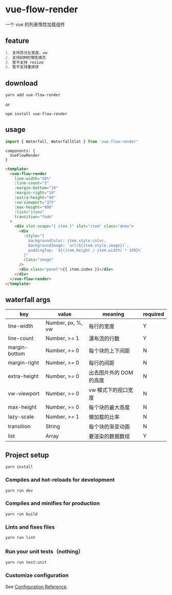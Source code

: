 # vue-flow-render

一个 vue 的列表惰性加载组件

## feature
```markdown
1. 支持百分比宽度，vw
2. 支持DOM的惰性填充
3. 暂不支持 resize
4. 暂不支持重排序
```

## download
```shell
yarn add vue-flow-render
```
or
```shell
npm install vue-flow-render
```

## usage
```javascript
import { Waterfall, WaterfallSlot } from 'vue-flow-render'
```
```vue
components: {
  VueFlowRender
}
```
```html
<template>
  <vue-flow-render
    line-width="50%"
    :line-count="2"
    :margin-bottom="10"
    :margin-right="10"
    :extra-height="40"
    :vw-viewport="375"
    :max-height="800"
    :list="items"
    transition="fade"
  >
    <div slot-scope="{ item }" slot="item" class="demo">
      <div
        :style="{
          backgroundColor: item.style.color,
          backgroundImage: `url(${item.style.image})`,
          paddingTop: `${(item.height / item.width) * 100}%`
        }"
        class="image"
      />
      <div class="panel">{{ item.index }}</div>
    </div>
  </vue-flow-render>
</template>
```
## waterfall args
| key | value | meaning | required |
| ------ | ------ | ------ | ------ |
| line-width | Number, px, %, vw | 每行的宽度 | Y |
| line-count | Number, >= 1 | 瀑布流的行数 | Y |
| margin-bottom | Number, >= 0 | 每个块的上下间距 | N |
| margin-right | Number, >= 0 | 每行的间距 | N | 
| extra-height | Number, >= 0 | 出去图片外的 DOM 的高度 | N |
| vw-viewport | Number, >= 0 | vw 模式下的视口宽度 | N |
| max-height | Number, >= 0 | 每个块的最大高度 | N | 
| lazy-scale | Number, >= 1 | 懒加载的比率 | N |
| transition | String | 每个块的渐变动画 | N |
| list | Array | 要渲染的数据数组 | Y |

## Project setup
```
yarn install
```

### Compiles and hot-reloads for development
```
yarn run dev
```

### Compiles and minifies for production
```
yarn run build
```

### Lints and fixes files
```
yarn run lint
```

### Run your unit tests（nothing）
```
yarn run test:unit
```

### Customize configuration
See [Configuration Reference](https://cli.vuejs.org/config/).
